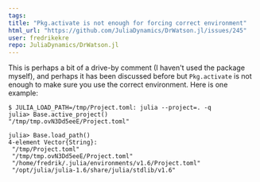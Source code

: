 ```yaml
---
tags: 
title: "Pkg.activate is not enough for forcing correct environment"
html_url: "https://github.com/JuliaDynamics/DrWatson.jl/issues/245"
user: fredrikekre
repo: JuliaDynamics/DrWatson.jl
---
```


This is perhaps a bit of a drive-by comment (I haven't used the package myself), and perhaps it has been discussed before but `Pkg.activate` is not enough to make sure you use the correct environment. Here is one example:

```
$ JULIA_LOAD_PATH=/tmp/Project.toml: julia --project=. -q
julia> Base.active_project()
"/tmp/tmp.ovN3Dd5eeE/Project.toml"

julia> Base.load_path()
4-element Vector{String}:
 "/tmp/Project.toml"
 "/tmp/tmp.ovN3Dd5eeE/Project.toml"
 "/home/fredrik/.julia/environments/v1.6/Project.toml"
 "/opt/julia/julia-1.6/share/julia/stdlib/v1.6"
```